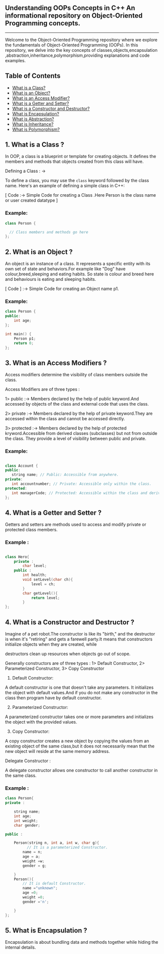 Understanding OOPs Concepts in C++
An informational repository on Object-Oriented Programming concepts.
------------------------------------------------------------------------------
--------------------------------------------------------------------------------

Welcome to the Object-Oriented Programming repository where we explore the fundamentals of Object-Oriented Programming (OOPs). In this repository, we delve into the key concepts of classes,objects,encapsulation ,abstraction,inheritance,polymorphism,providing explanations and code examples.

## Table of Contents

- [What is a Class?](#what-is-a-class)
- [What is an Object?](#what-is-an-object)
- [What is an Access Modifier?](#what-is-an-access-modifier)
- [What is a Getter and Setter?](#what-is-a-getter-and-setter)
- [What is a Constructor and Destructor?](#what-is-a-constructor-and-destructor)
- [What is Encapsulation?](#what-is-encapsulation)
- [What is Abstraction?](#what-is-abstraction)
- [What is Inheritance?](#what-is-inheritance)
- [What is Polymorphism?](#what-is-polymorphism)


## 1. What is a Class ?

In OOP, a class is a blueprint or template for creating objects. It defines the members and methods that objects created from this class will have.

Defining a Class : ->

To define a class, you may use the `class` keyword followed by the class name. Here's an example of defining a simple class in C++:


[ Code :-> Simple Code for creating a Class .Here Person is the class name or user created datatype ] 

### Example:
```cpp
class Person {

  // Class members and methods go here
};
```


## 2. What is an Object ?

An object is an instance of a class. It represents a specific entity with its own set of state and behaviors.For example like "Dog" have colour,breed,sleeping and eating habits.
So state is colour and breed here and behaviours is eating and sleeping habits.


[ Code ] :-> Simple Code for creating an Object name p1.

### Example:
```cpp
class Person {
public:
    int age;
};

int main() {
    Person p1;
    return 0;
};
```

  
## 3. What is an Access Modifiers ?

 Access modifiers determine the visibility of class members outside the class.
 
 Access Modifiers are of three types :
 
 1> public    :-> Members declared by the help of public keyword.And accessed by objects of the class and external code that uses the class.
 
 2> private   :-> Members declared by the help of private keyword.They are accessed within the class and cannot be accessed directly.
 
 3> protected :->  Members declared by the help of protected kryword.Accessible from derived classes (subclasses) but not from outside the class. They provide a level of visibility between public and private.

 ### Example:
 
 ```cpp

class Account {
public:
    string name; // Public: Accessible from anywhere.
private:
    int accountnumber; // Private: Accessible only within the class.
protected:
    int managerCode; // Protected: Accessible within the class and derived classes.
};

```

## 4. What is a Getter and Setter ?

Getters and setters are methods used to access and modify private or protected class members.

### Example :

```cpp

class Hero{
    private :
        char level;
    public :
        int health;
        void setLevel(char ch){
            level = ch;
        }
        char getLevel(){
            return level;
        }
};
```


## 4. What is a Constructor and Destructor ?

Imagine of a pet robot.The constructor is like its "birth," and the destructor is when it's "retiring" and gets a farewell party.It means that constructors initialize objects when they are created, while

destructors clean up resources when objects go out of scope. 

Generally constructors are of three types : 1> Default Constructor, 2> Parameterized Constructor, 3> Copy Constructor

1. Default Constructor:

A default constructor is one that doesn't take any parameters. It initializes the object with default values.And if you do not make any constructor in the class then program have by default constructor.

2. Parameterized Constructor:

A parameterized constructor takes one or more parameters and initializes the object with the provided values.

3. Copy Constructor:

A copy constructor creates a new object by copying the values from an existing object of the same class,but it does not necessarily mean that the new object will reside at the same memory address.

 Delegate Constructor :

A delegate constructor allows one constructor to call another constructor in the same class.

### Example :

```cpp
class Person{
private :

    string name;
    int age;
    int weight;
    char gender;

public :

    Person(string n, int a, int w, char g){
          // It is a parameterized Constructor.
        name = n;
        age = a;
        weight =w;
        gender = g;

    }
    Person(){
        // It is default Constructor.
        name ="unknown";
        age =0;
        weight =0;
        gender ='n';

    }
};
```

## 5. What is Encapsulation ?

Encapsulation is about bundling data and methods together while hiding the internal details.



     


    
